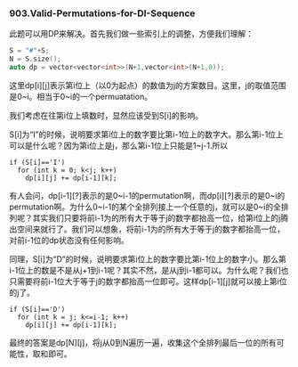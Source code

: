### 903.Valid-Permutations-for-DI-Sequence

此题可以用DP来解决。首先我们做一些索引上的调整，方便我们理解：
```cpp
S = "#"+S;
N = S.size();
auto dp = vector<vector<int>>(N+1,vector<int>(N+1,0));
```
这里dp[i][j]表示第i位上（以0为起点）的数值为j的方案数目。这里，j的取值范围是0\~i。相当于0\~i的一个permuatation。

我们考虑在往第i位上填数时，显然应该受到S[i]的影响。

S[i]为“I”的时候，说明要求第i位上的数字要比第i-1位上的数字大。那么第i-1位上可以是什么呢？因为第i位上是j，那么第i-1位上只能是1~j-1.所以
```
if (S[i]=='I')
  for (int k = 0; k<j; k++)
    dp[i][j] += dp[i-1][k];
```
有人会问，dp[i-1][?]表示的是0\~i-1的permutation啊，而dp[i][?]表示的是0\~i的permutation啊。为什么0\~i-1的某个全排列接上一个任意的j，就可以是0\~i的全排列呢？其实我们只要将前i-1为的所有大于等于j的数字都抬高一位，给第i位上的j腾出空间来就行了。我们可以想象，将前i-1为的所有大于等于j的数字都抬高一位，对前i-1位的dp状态没有任何影响。

同理，S[i]为“D”的时候，说明要求第i位上的数字要比第i-1位上的数字小。那么第i-1位上的数是不是从j+1到i-1呢？其实不然，是从j到i-1都可以。为什么呢？我们也只需要将前i-1位大于等于j的数字都抬高一位即可。这样dp[i-1][j]就可以接上第i位的j了。
```
if (S[i]=='D')
  for (int k = j; k<=i-1; k++)
    dp[i][j] += dp[i-1][k];
```
最终的答案是dp[N][j]，将j从0到N遍历一遍，收集这个全排列最后一位的所有可能性，取和即可。
